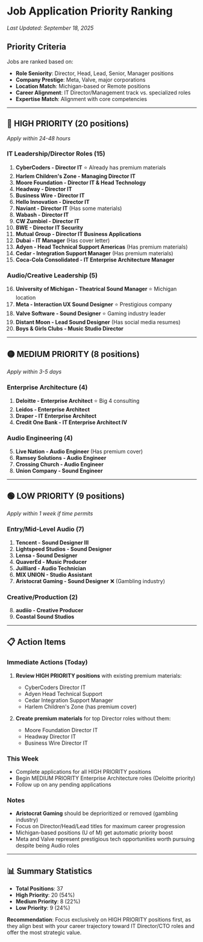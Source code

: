 # Job Application Priority Ranking
*Last Updated: September 18, 2025*

## Priority Criteria
Jobs are ranked based on:
- **Role Seniority**: Director, Head, Lead, Senior, Manager positions
- **Company Prestige**: Meta, Valve, major corporations
- **Location Match**: Michigan-based or Remote positions
- **Career Alignment**: IT Director/Management track vs. specialized roles
- **Expertise Match**: Alignment with core competencies

---

## 🔴 HIGH PRIORITY (20 positions)
*Apply within 24-48 hours*

### IT Leadership/Director Roles (15)
1. **CyberCoders - Director IT** ⭐ Already has premium materials
2. **Harlem Children's Zone - Managing Director IT** 
3. **Moore Foundation - Director IT & Head Technology**
4. **Headway - Director IT**
5. **Business Wire - Director IT**
6. **Hello Innovation - Director IT**
7. **Naviant - Director IT** (Has some materials)
8. **Wabash - Director IT**
9. **CW Zumbiel - Director IT**
10. **BWE - Director IT Security**
11. **Mutual Group - Director IT Business Applications**
12. **Dubai - IT Manager** (Has cover letter)
13. **Adyen - Head Technical Support Americas** (Has premium materials)
14. **Cedar - Integration Support Manager** (Has premium materials)
15. **Coca-Cola Consolidated - IT Enterprise Architecture Manager**

### Audio/Creative Leadership (5)
16. **University of Michigan - Theatrical Sound Manager** ⭐ Michigan location
17. **Meta - Interaction UX Sound Designer** ⭐ Prestigious company
18. **Valve Software - Sound Designer** ⭐ Gaming industry leader
19. **Distant Moon - Lead Sound Designer** (Has social media resumes)
20. **Boys & Girls Clubs - Music Studio Director**

---

## 🟡 MEDIUM PRIORITY (8 positions)
*Apply within 3-5 days*

### Enterprise Architecture (4)
1. **Deloitte - Enterprise Architect** ⭐ Big 4 consulting
2. **Leidos - Enterprise Architect**
3. **Draper - IT Enterprise Architect**
4. **Credit One Bank - IT Enterprise Architect IV**

### Audio Engineering (4)
5. **Live Nation - Audio Engineer** (Has premium cover)
6. **Ramsey Solutions - Audio Engineer**
7. **Crossing Church - Audio Engineer**
8. **Union Company - Sound Engineer**

---

## 🟢 LOW PRIORITY (9 positions)
*Apply within 1 week if time permits*

### Entry/Mid-Level Audio (7)
1. **Tencent - Sound Designer III**
2. **Lightspeed Studios - Sound Designer**
3. **Lensa - Sound Designer**
4. **QuaverEd - Music Producer**
5. **Juilliard - Audio Technician**
6. **MIX UNION - Studio Assistant**
7. **Aristocrat Gaming - Sound Designer** ❌ (Gambling industry)

### Creative/Production (2)
8. **audiio - Creative Producer**
9. **Coastal Sound Studios**

---

## 📋 Action Items

### Immediate Actions (Today)
1. **Review HIGH PRIORITY positions** with existing premium materials:
   - CyberCoders Director IT
   - Adyen Head Technical Support
   - Cedar Integration Support Manager
   - Harlem Children's Zone (has premium cover)

2. **Create premium materials** for top Director roles without them:
   - Moore Foundation Director IT
   - Headway Director IT
   - Business Wire Director IT

### This Week
- Complete applications for all HIGH PRIORITY positions
- Begin MEDIUM PRIORITY Enterprise Architecture roles (Deloitte priority)
- Follow up on any pending applications

### Notes
- **Aristocrat Gaming** should be deprioritized or removed (gambling industry)
- Focus on Director/Head/Lead titles for maximum career progression
- Michigan-based positions (U of M) get automatic priority boost
- Meta and Valve represent prestigious tech opportunities worth pursuing despite being Audio roles

---

## 📊 Summary Statistics
- **Total Positions**: 37
- **High Priority**: 20 (54%)
- **Medium Priority**: 8 (22%)
- **Low Priority**: 9 (24%)

**Recommendation**: Focus exclusively on HIGH PRIORITY positions first, as they align best with your career trajectory toward IT Director/CTO roles and offer the most strategic value.